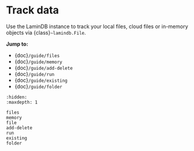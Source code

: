# Track data

Use the LaminDB instance to track your local files, cloud files or in-memory objects via {class}`~lamindb.File`.

**Jump to:**

- {doc}`/guide/files`
- {doc}`/guide/memory`
- {doc}`/guide/add-delete`
- {doc}`/guide/run`
- {doc}`/guide/existing`
- {doc}`/guide/folder`

```{toctree}
:hidden:
:maxdepth: 1

files
memory
file
add-delete
run
existing
folder
```
